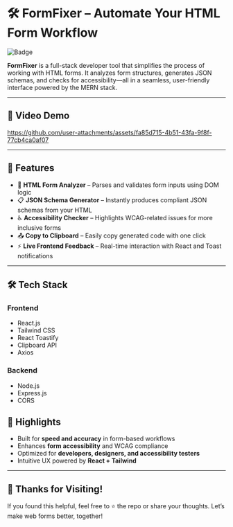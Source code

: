 # 🛠️ FormFixer – Automate Your HTML Form Workflow

![Badge](https://img.shields.io/badge/Stack-MERN-informational)

**FormFixer** is a full-stack developer tool that simplifies the process of working with HTML forms. It analyzes form structures, generates JSON schemas, and checks for accessibility—all in a seamless, user-friendly interface powered by the MERN stack.

---

## 🎥 Video Demo
https://github.com/user-attachments/assets/fa85d715-4b51-43fa-9f8f-77cb4ca0af07

---

## 🚀 Features

- 🧪 **HTML Form Analyzer** – Parses and validates form inputs using DOM logic
- 📋 **JSON Schema Generator** – Instantly produces compliant JSON schemas from your HTML
- ♿ **Accessibility Checker** – Highlights WCAG-related issues for more inclusive forms
- 📤 **Copy to Clipboard** – Easily copy generated code with one click
- ⚡ **Live Frontend Feedback** – Real-time interaction with React and Toast notifications

---

## 🛠 Tech Stack

### Frontend

- React.js
- Tailwind CSS
- React Toastify
- Clipboard API
- Axios

### Backend

- Node.js
- Express.js
- CORS

## 📌 Highlights

* Built for **speed and accuracy** in form-based workflows
* Enhances **form accessibility** and WCAG compliance
* Optimized for **developers, designers, and accessibility testers**
* Intuitive UX powered by **React + Tailwind**

---

## 🙏 Thanks for Visiting!

If you found this helpful, feel free to ⭐ the repo or share your thoughts. Let’s make web forms better, together!
